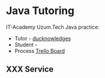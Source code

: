 # Java Tutoring

IT-Academy Uzum.Tech Java practice:
- Tutor - [ducknowledges](https://github.com/ducknowledges)
- Student - 
- Process [Trello Board](https://trello.com/b/zjgkyr8F/uzumtech-it-academy-java-tutoring)


## XXX Service
